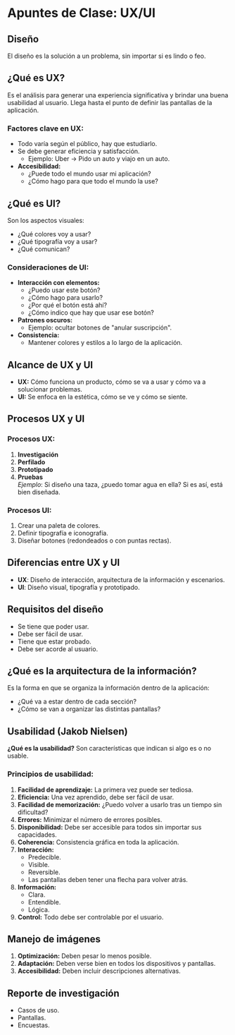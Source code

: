# Apuntes de Clase: UX/UI

## Diseño
El diseño es la solución a un problema, sin importar si es lindo o feo.

## ¿Qué es UX?
Es el análisis para generar una experiencia significativa y brindar una buena usabilidad al usuario. Llega hasta el punto de definir las pantallas de la aplicación.

### Factores clave en UX:
- Todo varía según el público, hay que estudiarlo.
- Se debe generar eficiencia y satisfacción.
  - Ejemplo: Uber → Pido un auto y viajo en un auto.
- **Accesibilidad:**
  - ¿Puede todo el mundo usar mi aplicación?
  - ¿Cómo hago para que todo el mundo la use?

## ¿Qué es UI?
Son los aspectos visuales:
- ¿Qué colores voy a usar?
- ¿Qué tipografía voy a usar?
- ¿Qué comunican?

### Consideraciones de UI:
- **Interacción con elementos:**
  - ¿Puedo usar este botón?
  - ¿Cómo hago para usarlo?
  - ¿Por qué el botón está ahí?
  - ¿Cómo indico que hay que usar ese botón?
- **Patrones oscuros:**
  - Ejemplo: ocultar botones de "anular suscripción".
- **Consistencia:**
  - Mantener colores y estilos a lo largo de la aplicación.

## Alcance de UX y UI
- **UX:** Cómo funciona un producto, cómo se va a usar y cómo va a solucionar problemas.
- **UI:** Se enfoca en la estética, cómo se ve y cómo se siente.

## Procesos UX y UI
### Procesos UX:
1. **Investigación**
2. **Perfilado**
3. **Prototipado**
4. **Pruebas**  
   _Ejemplo_: Si diseño una taza, ¿puedo tomar agua en ella? Si es así, está bien diseñada.

### Procesos UI:
1. Crear una paleta de colores.
2. Definir tipografía e iconografía.
3. Diseñar botones (redondeados o con puntas rectas).

## Diferencias entre UX y UI
- **UX**: Diseño de interacción, arquitectura de la información y escenarios.
- **UI**: Diseño visual, tipografía y prototipado.

## Requisitos del diseño
- Se tiene que poder usar.
- Debe ser fácil de usar.
- Tiene que estar probado.
- Debe ser acorde al usuario.

## ¿Qué es la arquitectura de la información?
Es la forma en que se organiza la información dentro de la aplicación:
- ¿Qué va a estar dentro de cada sección?
- ¿Cómo se van a organizar las distintas pantallas?

## Usabilidad (Jakob Nielsen)
**¿Qué es la usabilidad?** Son características que indican si algo es o no usable.

### Principios de usabilidad:
1. **Facilidad de aprendizaje:** La primera vez puede ser tediosa.
2. **Eficiencia:** Una vez aprendido, debe ser fácil de usar.
3. **Facilidad de memorización:** ¿Puedo volver a usarlo tras un tiempo sin dificultad?
4. **Errores:** Minimizar el número de errores posibles.
5. **Disponibilidad:** Debe ser accesible para todos sin importar sus capacidades.
6. **Coherencia:** Consistencia gráfica en toda la aplicación.
7. **Interacción:**
   - Predecible.
   - Visible.
   - Reversible.
   - Las pantallas deben tener una flecha para volver atrás.
8. **Información:**
   - Clara.
   - Entendible.
   - Lógica.
9. **Control:** Todo debe ser controlable por el usuario.

## Manejo de imágenes
1. **Optimización:** Deben pesar lo menos posible.
2. **Adaptación:** Deben verse bien en todos los dispositivos y pantallas.
3. **Accesibilidad:** Deben incluir descripciones alternativas.

## Reporte de investigación
- Casos de uso.
- Pantallas.
- Encuestas.
